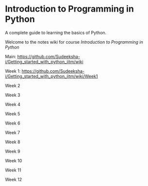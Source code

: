 #  Introduction to Programming in Python
A complete guide to learning the basics of Python.

Welcome to the notes wiki for course *Introduction to Programming in Python*

Main:  https://github.com/Sudeeksha-i/Getting_started_with_python_iitm/wiki

Week 1: https://github.com/Sudeeksha-i/Getting_started_with_python_iitm/wiki/Week1

Week 2

Week 3

Week 4

Week 5

Week 6

Week 7

Week 8

Week 9

Week 10

Week 11

Week 12
